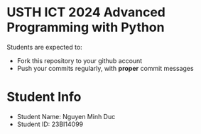 # USTH ICT 2024 Advanced Programming with Python

Students are expected to:

- Fork this repository to your github account
- Push your commits regularly, with **proper** commit messages

# Student Info

- Student Name: Nguyen Minh Duc
- Student ID: 23BI14099
